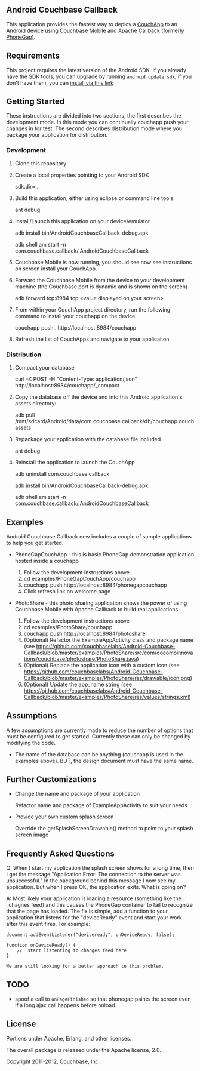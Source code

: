 ## Android Couchbase Callback

This application provides the fastest way to deploy a <a href="http://couchapp.org/">CouchApp</a> to an Android device using <a href="http://couchbase.org/">Couchbase Mobile</a> and <a href="http://incubator.apache.org/projects/callback.html">Apache Callback (formerly PhoneGap)</a>.

## Requirements

This project requires the latest version of the Android SDK. If you already have the SDK tools, you can upgrade by running `android update sdk`, if you don't have them, you can [install via this link](http://developer.android.com/sdk/installing.html)

## Getting Started

These instructions are divided into two sections, the first describes the development mode.  In this mode you can continually couchapp push your changes in for test.  The second describes distribution mode where you package your application for distribution.

### Development

1.  Clone this repository
2.  Create a local.properties pointing to your Android SDK

    sdk.dir=...

3.  Build this application, either using eclipse or command line tools

    ant debug

4.  Install/Launch this application on your device/emulator

    adb install bin/AndroidCouchbaseCallback-debug.apk

    adb shell am start -n com.couchbase.callback/.AndroidCouchbaseCallback

5.  Couchbase Mobile is now running, you should see now see instructions on screen install your CouchApp.

6.  Forward the Couchbase Mobile from the device to your development machine (the Couchbase port is dynamic and is shown on the screen)

    adb forward tcp:8984 tcp:&lt;value displayed on your screen&gt;

7.  From within your CouchApp project directory, run the following command to install your couchapp on the device.

    couchapp push . http://localhost:8984/couchapp

8.  Refresh the list of CouchApps and navigate to your applicaiton

### Distribution

1.  Compact your database

    curl -X POST -H "Content-Type: application/json"  http://localhost:8984/couchapp/_compact

2.  Copy the database off the device and into this Android application's assets directory:

    adb pull /mnt/sdcard/Android/data/com.couchbase.callback/db/couchapp.couch assets

3.  Repackage your application with the database file included

    ant debug

4.  Reinstall the application to launch the CouchApp

    adb uninstall com.couchbase.callback

    adb install bin/AndroidCouchbaseCallback-debug.apk

    adb shell am start -n com.couchbase.callback/.AndroidCouchbaseCallback

## Examples

Android Couchbase Callback now includes a couple of sample applications to help you get started.

* PhoneGapCouchApp - this is basic PhoneGap demonstration application hosted inside a couchapp
    1. Follow the development instructions above
    2. cd examples/PhoneGapCouchApp/couchapp
    3. couchapp push http://localhost:8984/phonegapcouchapp
    4. Click refresh link on welcome page

* PhotoShare - this photo sharing application shows the power of using Couchbase Mobile with Apache Callback to build real applications
    1. Follow the development instructions above
    2. cd examples/PhotoShare/couchapp
    3. couchapp push http://localhost:8984/photoshare
    4. (Optional) Refactor the ExampleAppActivity class and package name (see https://github.com/couchbaselabs/Android-Couchbase-Callback/blob/master/examples/PhotoShare/src/com/docomoinnovations/couchbase/photoshare/PhotoShare.java)
    5. (Optional) Replace the application icon with a custom icon (see https://github.com/couchbaselabs/Android-Couchbase-Callback/blob/master/examples/PhotoShare/res/drawable/icon.png)
    6. (Optional) Update the app_name string (see https://github.com/couchbaselabs/Android-Couchbase-Callback/blob/master/examples/PhotoShare/res/values/strings.xml)

## Assumptions

A few assumptions are currently made to reduce the number of options that must be configured to get started.  Currently these can only be changed by modifying the code.

-  The name of the database can be anything (couchapp is used in the examples above).  BUT, the design document must have the same name.
    
## Further Customizations

*  Change the name and package of your application

    Refactor name and package of ExampleAppActivity to suit your needs

*  Provide your own custom splash screen

    Override the getSplashScreenDrawable() method to point to your splash screen image

## Frequently Asked Questions

Q: When I start my application the splash screen shows for a long time, then I get the message "Application Error: The connection to the server was unsuccessful."  In the background behind this message I now see my application.  But when I press OK, the application exits.  What is going on?

A: Most likely your application is loading a resource (something like the _chagnes feed) and this causes the PhoneGap container to fail to recognize that the page has loaded.  The fix is simple, add a function to your application that listens for the "deviceReady" event and start your work after this event fires.  For example:

    document.addEventListener("deviceready", onDeviceReady, false);
    
    function onDeviceReady() {
        //  start listenting to changes feed here
    }

    We are still looking for a better approach to this problem.

## TODO

* spoof a call to `onPageFinished` so that phonegap paints the screen even if a long ajax call happens before onload.

## License

Portions under Apache, Erlang, and other licenses.

The overall package is released under the Apache license, 2.0.

Copyright 2011-2012, Couchbase, Inc.
